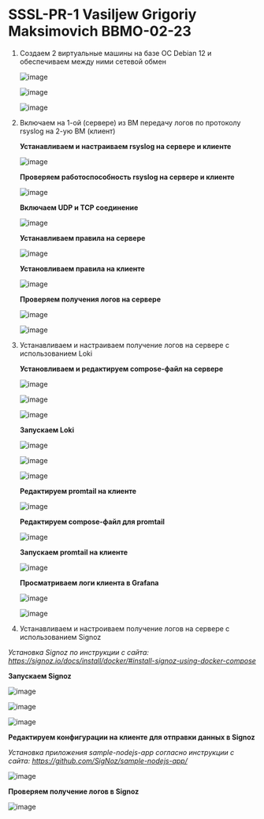 # SSSL-PR-1 Vasiljew Grigoriy Maksimovich BBMO-02-23

1. Создаем 2 виртуальные машины на базе ОС Debian 12 и обеспечиваем между ними сетевой обмен

   ![image](https://github.com/Archangel15520/toib3/blob/main/Screenshot/1.JPG)

   ![image](https://github.com/Archangel15520/toib3/blob/main/Screenshot/2.JPG)

   ![image](https://github.com/Archangel15520/toib3/blob/main/Screenshot/3.JPG)
   
2. Включаем на 1-ой (сервере) из ВМ передачу логов по протоколу rsyslog на 2-ую ВМ (клиент)
   
   **Устанавливаем и настраиваем rsyslog на сервере и клиенте**

   ![image](https://github.com/Archangel15520/toib3/blob/main/Screenshot/4.JPG)

   **Проверяем работоспособность rsyslog на сервере и клиенте**

   ![image](https://github.com/Archangel15520/toib3/blob/main/Screenshot/5.JPG)

   **Включаем UDP и TCP соединение**

   ![image](https://github.com/Archangel15520/toib3/blob/main/Screenshot/6.JPG)

   **Устанавливаем правила на сервере**
   
   ![image](https://github.com/Archangel15520/toib3/blob/main/Screenshot/7.JPG)

   **Установливаем правила на клиенте**
   
   ![image](https://github.com/Archangel15520/toib3/blob/main/Screenshot/8.JPG)

   **Проверяем получения логов на сервере**
   
   ![image](https://github.com/Archangel15520/toib3/blob/main/Screenshot/9.JPG)

   ![image](https://github.com/Archangel15520/toib3/blob/main/Screenshot/10.JPG)

3. Устанавливаем и настраиваем получение логов на сервере с использованием Loki
   
   **Установливаем и редактируем compose-файл на сервере**
 
   ![image](https://github.com/Archangel15520/toib3/blob/main/Screenshot/11.JPG)
   
   ![image](https://github.com/Archangel15520/toib3/blob/main/Screenshot/12.JPG)

   ![image](https://github.com/Archangel15520/toib3/blob/main/Screenshot/12.2.JPG)
   
   **Запускаем Loki**
 
   ![image](https://github.com/Archangel15520/toib3/blob/main/Screenshot/13.JPG)
   
   ![image](https://github.com/Archangel15520/toib3/blob/main/Screenshot/13.2.JPG)

   ![image](https://github.com/Archangel15520/toib3/blob/main/Screenshot/13.2.JPG)
   
   **Редактируем promtail на клиенте**
 
   ![image](https://github.com/Archangel15520/toib3/blob/main/Screenshot/14.JPG)

   **Редактируем compose-файл для promtail**
 
   ![image](https://github.com/Archangel15520/toib3/blob/main/Screenshot/15.JPG)
  
   **Запускаем promtail на клиенте**
 
   ![image](https://github.com/Archangel15520/toib3/blob/main/Screenshot/16.JPG)

   **Просматриваем логи клиента в Grafana**
 
   ![image](https://github.com/Archangel15520/toib3/blob/main/Screenshot/17.JPG)

   ![image](https://github.com/Archangel15520/toib3/blob/main/Screenshot/18.JPG)
 
 5. Устанавливаем и настроиваем получение логов на сервере с использованием Signoz

   _Установка Signoz по инструкции с сайта: https://signoz.io/docs/install/docker/#install-signoz-using-docker-compose_

   **Запускаем Signoz**
   
   ![image](https://github.com/Archangel15520/toib3/blob/main/Screenshot/19.JPG)
   
   ![image](https://github.com/Archangel15520/toib3/blob/main/Screenshot/20.JPG)
   
   ![image](https://github.com/Archangel15520/toib3/blob/main/Screenshot/21.JPG)
   
   **Редактируем конфигурации на клиенте для отправки данных в Signoz**
   
   _Установка приложения sample-nodejs-app согласно инструкции с сайта: https://github.com/SigNoz/sample-nodejs-app/_
   
   ![image](https://github.com/Archangel15520/toib3/blob/main/Screenshot/22.JPG)
   
   **Проверяем получение логов в Signoz**
   
   ![image](https://github.com/Archangel15520/toib3/blob/main/Screenshot/23.JPG)
   
